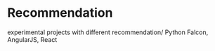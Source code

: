 # Recommendation
experimental projects with different recommendation/ Python Falcon, AngularJS, React
